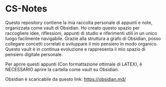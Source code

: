 # CS-Notes
Questo repository contiene la mia raccolta personale di appunti e note, organizzata come vault di Obsidian.
Ho creato questo spazio per raccogliere idee, riflessioni, appunti di studio e riferimenti utili in un unico luogo facilmente navigabile. Grazie alla struttura a grafo di Obsidian, posso collegare concetti correlati e sviluppare il mio pensiero in modo organico.
Questo vault è in continua evoluzione e rappresenta il mio spazio di pensiero digitale personale.

Per aprire questi appunti (Con formattazione ottimale di LATEX), è NECESSARIO aprire la cartella come vault su Obsidian.

Obsidian è scaricabile da questo link: https://obsidian.md/
